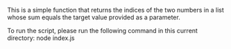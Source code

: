 This is a simple function that returns the indices of the two numbers in a list whose sum equals the target value provided as a parameter.

To run the script, please run the following command in this current directory:
node index.js